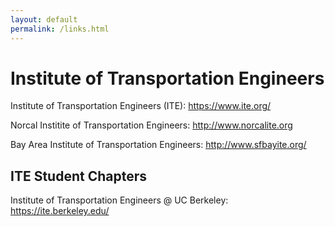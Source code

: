 ```yaml
---
layout: default
permalink: /links.html
---
```


# Institute of Transportation Engineers #

Institute of Transportation Engineers (ITE): https://www.ite.org/

Norcal Institite of Transportation Engineers: http://www.norcalite.org

Bay Area Institute of Transportation Engineers: http://www.sfbayite.org/

## ITE Student Chapters ##

Institute of Transportation Engineers @ UC Berkeley: https://ite.berkeley.edu/
